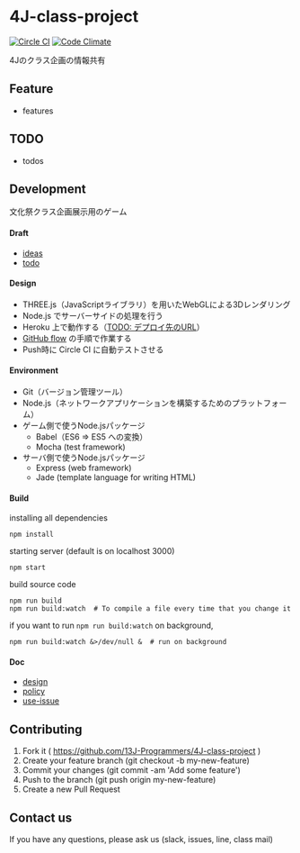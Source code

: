 
4J-class-project
================

[![Circle CI](https://circleci.com/gh/13J-Programmers/4J-class-project.svg?style=shield&circle-token=2a94d13b8aebecfcff2b83ed3db40b67c24345bc)](https://circleci.com/gh/13J-Programmers/4J-class-project)
[![Code Climate](https://codeclimate.com/github/13J-Programmers/4J-class-project/badges/gpa.svg)](https://codeclimate.com/github/13J-Programmers/4J-class-project)

4Jのクラス企画の情報共有

<!-- [js-game](http://13j-programmers.github.io/4J-class-project/) -->


Feature
-------

- features


TODO
-----

- todos


Development
-----------

文化祭クラス企画展示用のゲーム

#### Draft

- [ideas](https://github.com/13J-Programmers/4J-class-project/blob/master/doc/ideas.md)
- [todo](https://github.com/13J-Programmers/4J-class-project/blob/master/doc/TODO.md)

#### Design

- THREE.js（JavaScriptライブラリ）を用いたWebGLによる3Dレンダリング
- Node.js でサーバーサイドの処理を行う
- Heroku 上で動作する（[TODO: デプロイ先のURL](https://www.heroku.com/)）
- [GitHub flow](https://gist.github.com/Gab-km/3705015) の手順で作業する
- Push時に Circle CI に自動テストさせる

#### Environment

- Git（バージョン管理ツール）
- Node.js（ネットワークアプリケーションを構築するためのプラットフォーム）
- ゲーム側で使うNode.jsパッケージ
    - Babel（ES6 => ES5 への変換）
    - Mocha (test framework)
- サーバ側で使うNode.jsパッケージ
    - Express (web framework)
    - Jade (template language for writing HTML)

#### Build

installing all dependencies

    npm install

starting server (default is on localhost 3000)

    npm start

build source code

    npm run build
    npm run build:watch  # To compile a file every time that you change it

if you want to run `npm run build:watch` on background,

    npm run build:watch &>/dev/null &  # run on background

#### Doc

- [design](https://github.com/13J-Programmers/4J-class-project/blob/master/doc/design.md)
- [policy](https://github.com/13J-Programmers/4J-class-project/blob/master/doc/policy.md)
- [use-issue](https://github.com/13J-Programmers/4J-class-project/blob/master/doc/use-issue.md)


Contributing
------------

1. Fork it ( https://github.com/13J-Programmers/4J-class-project )
2. Create your feature branch (git checkout -b my-new-feature)
3. Commit your changes (git commit -am 'Add some feature')
4. Push to the branch (git push origin my-new-feature)
5. Create a new Pull Request

Contact us
----------

If you have any questions, please ask us (slack, issues, line, class mail)
